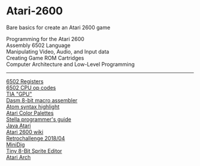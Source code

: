 # Atari-2600
Bare basics for create an Atari 2600 game

Programming for the Atari 2600<br>
Assembly 6502 Language<br>
Manipulating Video, Audio, and Input data<br>
Creating Game ROM Cartridges<br>
Computer Architecture and Low-Level Programming<br>

----------------------------------------------------------------------------------------------------------------------------------------------------
[6502 Registers](https://en.wikipedia.org/wiki/MOS_Technology_6502#Registers) <br>
[6502 CPU op codes](http://www.6502.org/tutorials/6502opcodes.html) <br>
[TIA "GPU"](https://en.wikipedia.org/wiki/Television_Interface_Adaptor) <br>
[Dasm 8-bit macro assembler](https://dasm-assembler.github.io/) <br>
[Atom syntax highlight](https://atom.io/packages/language-65asm) <br>
[Atari Color Palettes](https://en.wikipedia.org/wiki/List_of_video_game_console_palettes#Atari_2600) <br>
[Stella programmer's guide](https://www.atarihq.com/danb/files/stella.pdf) <br>
[Java Atari](https://javatari.org/) <br>
[Atari 2600 wiki](https://en.wikipedia.org/wiki/Atari_2600) <br>
[Retrochallenge 2018/04](https://www.masswerk.at/rc2018/04/01.html) <br>
[MiniDig](http://www.qotile.net/minidig/tricks.html) <br>
[Tiny 8-Bit Sprite Editor](https://www.masswerk.at/rc2018/04/TinySpriteEditor/) <br>
[Atari Arch](https://www.atariarchives.org/sitemap.php)
